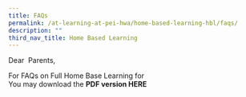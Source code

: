 ```yaml
---
title: FAQs
permalink: /at-learning-at-pei-hwa/home-based-learning-hbl/faqs/
description: ""
third_nav_title: Home Based Learning
---
```

Dear  Parents,  
  
For FAQs on Full Home Base Learning for  
You may download the **PDF version HERE**